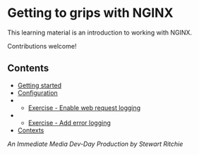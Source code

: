 # Getting to grips with NGINX

This learning material is an introduction to working with NGINX.

Contributions welcome!

## Contents

- [Getting started](/md/getting-started.md)
- [Configuration](/md/config-files.md)
- - [Exercise - Enable web request logging](/md/exercise-1.1.md)
- - [Exercise - Add error logging](/md/exercise-1.2.md)
- [Contexts](/md/contexts.md)


_An Immediate Media Dev-Day Production by Stewart Ritchie_
